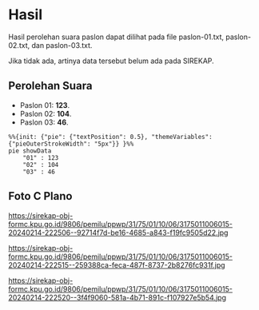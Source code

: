 # Hasil

Hasil perolehan suara paslon dapat dilihat pada file paslon-01.txt, paslon-02.txt, dan paslon-03.txt.

Jika tidak ada, artinya data tersebut belum ada pada SIREKAP.

## Perolehan Suara

 * Paslon 01: **123**.
 * Paslon 02: **104**.
 * Paslon 03: **46**.

```mermaid
%%{init: {"pie": {"textPosition": 0.5}, "themeVariables": {"pieOuterStrokeWidth": "5px"}} }%%
pie showData
    "01" : 123
    "02" : 104
    "03" : 46
```
## Foto C Plano

https://sirekap-obj-formc.kpu.go.id/9806/pemilu/ppwp/31/75/01/10/06/3175011006015-20240214-222506--92714f7d-be16-4685-a843-f19fc9505d22.jpg

https://sirekap-obj-formc.kpu.go.id/9806/pemilu/ppwp/31/75/01/10/06/3175011006015-20240214-222515--259388ca-feca-487f-8737-2b8276fc931f.jpg

https://sirekap-obj-formc.kpu.go.id/9806/pemilu/ppwp/31/75/01/10/06/3175011006015-20240214-222520--3f4f9060-581a-4b71-891c-f107927e5b54.jpg
